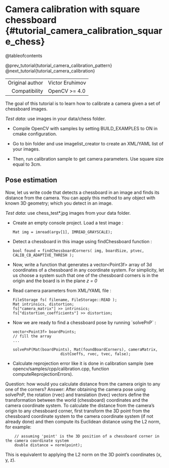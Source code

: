 Camera calibration with square chessboard {#tutorial_camera_calibration_square_chess}
=========================================

@tableofcontents

@prev_tutorial{tutorial_camera_calibration_pattern}
@next_tutorial{tutorial_camera_calibration}

|    |    |
| -: | :- |
| Original author | Victor Eruhimov |
| Compatibility | OpenCV >= 4.0 |


The goal of this tutorial is to learn how to calibrate a camera given a set of chessboard images.

*Test data*: use images in your data/chess folder.

-   Compile OpenCV with samples by setting BUILD_EXAMPLES to ON in cmake configuration.

-   Go to bin folder and use imagelist_creator to create an XML/YAML list of your images.

-   Then, run calibration sample to get camera parameters. Use square size equal to 3cm.

Pose estimation
---------------

Now, let us write code that detects a chessboard in an image and finds its distance from the
camera. You can apply this method to any object with known 3D geometry; which you detect in an
image.

*Test data*: use chess_test\*.jpg images from your data folder.

-   Create an empty console project. Load a test image :

        Mat img = imread(argv[1], IMREAD_GRAYSCALE);

-   Detect a chessboard in this image using findChessboard function :

        bool found = findChessboardCorners( img, boardSize, ptvec, CALIB_CB_ADAPTIVE_THRESH );

-   Now, write a function that generates a vector\<Point3f\> array of 3d coordinates of a chessboard
    in any coordinate system. For simplicity, let us choose a system such that one of the chessboard
    corners is in the origin and the board is in the plane *z = 0*

-   Read camera parameters from XML/YAML file :

        FileStorage fs( filename, FileStorage::READ );
        Mat intrinsics, distortion;
        fs["camera_matrix"] >> intrinsics;
        fs["distortion_coefficients"] >> distortion;

-   Now we are ready to find a chessboard pose by running \`solvePnP\` :

        vector<Point3f> boardPoints;
        // fill the array
        ...

        solvePnP(Mat(boardPoints), Mat(foundBoardCorners), cameraMatrix,
                             distCoeffs, rvec, tvec, false);

-   Calculate reprojection error like it is done in calibration sample (see
    opencv/samples/cpp/calibration.cpp, function computeReprojectionErrors).

Question: how would you calculate distance from the camera origin to any one of the corners?
Answer: After obtaining the camera pose using solvePnP, the rotation (rvec) and translation (tvec) vectors define the transformation between the world (chessboard) coordinates and the camera coordinate system. To calculate the distance from the camera’s origin to any chessboard corner, first transform the 3D point from the chessboard coordinate system to the camera coordinate system (if not already done) and then compute its Euclidean distance using the L2 norm, for example:

        // assuming 'point' is the 3D position of a chessboard corner in the camera coordinate system
        double distance = norm(point);

This is equivalent to applying the L2 norm on the 3D point’s coordinates (x, y, z).
